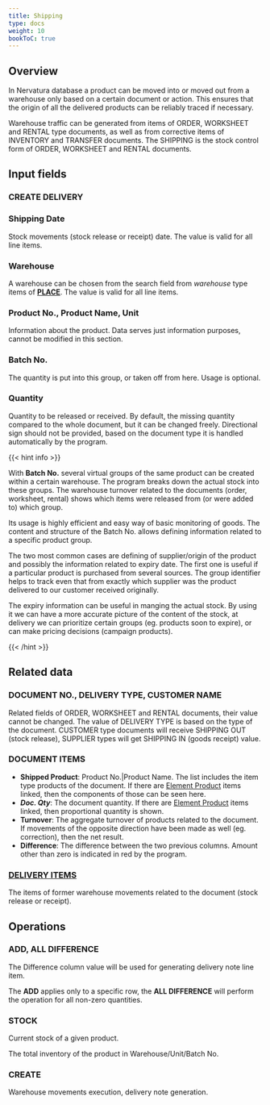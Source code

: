 ```yaml
---
title: Shipping
type: docs
weight: 10
bookToC: true
---
```


## Overview

In Nervatura database a product can be moved into or moved out from a warehouse only based on a certain document or action. This ensures that the origin of all the delivered products can be reliably traced if necessary.

Warehouse traffic can be generated from items of ORDER, WORKSHEET and RENTAL type documents, as well as from corrective items of INVENTORY and TRANSFER documents. The SHIPPING is the stock control form of ORDER, WORKSHEET and RENTAL documents.

## Input fields

### CREATE DELIVERY

### Shipping Date
Stock movements (stock release or receipt) date. The value is valid for all line items.

### Warehouse
A warehouse can be chosen from the search field from *warehouse* type items of [**PLACE**](/docs/client/settings/place#type). The value is valid for all line items.

### Product No., Product Name, Unit
Information about the product. Data serves just information purposes, cannot be modified in this section.

### Batch No.
The quantity is put into this group, or taken off from here. Usage is optional.

### Quantity
Quantity to be released or received. By default, the missing quantity compared to the whole document, but it can be changed freely. Directional sign should not be provided, based on the document type it is handled automatically by the program.

{{< hint info >}}

With **Batch No.** several virtual groups of the same product can be created within a certain warehouse. The program breaks down the actual stock into these groups. The warehouse turnover related to the documents (order, worksheet, rental) shows which items were released from (or were added to) which group.

Its usage is highly efficient and easy way of basic monitoring of goods. The content and structure of the Batch No. allows defining information related to a specific product group.

The two most common cases are defining of supplier/origin of the product and possibly the information related to expiry date. The first one is useful if a particular product is purchased from several sources. The group identifier helps to track even that from exactly which supplier was the product delivered to our customer received originally.

The expiry information can be useful in manging the actual stock. By using it we can have a more accurate picture of the content of the stock,  at delivery we can prioritize certain groups (eg. products soon to expire), or can make pricing decisions (campaign products).

{{< /hint >}}

## Related data

### DOCUMENT NO., DELIVERY TYPE, CUSTOMER NAME
Related fields of ORDER, WORKSHEET and RENTAL documents, their value cannot be changed. The value of DELIVERY TYPE is based on the type of the document. CUSTOMER type documents will receive SHIPPING OUT (stock release), SUPPLIER types will get SHIPPING IN (goods receipt) value.

### DOCUMENT ITEMS
- **Shipped Product**: Product No.|Product Name. The list includes the item type products of the document. If there are [Element Product](/docs/client/resources/product) items linked, then the components of those can be seen here.
- ***Doc. Qty***: The document quantity. If there are [Element Product](/docs/client/resources/product) items linked, then proportional quantity is shown.
- **Turnover**: The aggregate turnover of products related to the document. If movements of the opposite direction have been made as well (eg. correction), then the net result.
- **Difference**: The difference between the two previous columns. Amount other than zero is indicated in red by the program.

### [DELIVERY ITEMS](/docs/client/stock/delivery)
The items of former warehouse movements related to the document (stock release or receipt).

## Operations

### ADD, ALL DIFFERENCE
The Difference column value will be used for generating delivery note line item.

The **ADD** applies only to a specific row, the **ALL DIFFERENCE** will perform the operation for all non-zero quantities.

### STOCK
Current stock of a given product.

The total inventory of the product in Warehouse/Unit/Batch No.

### CREATE
Warehouse movements execution, delivery note generation.
